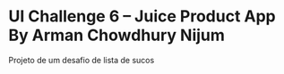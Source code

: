 # UI Challenge 6 – Juice Product App By Arman Chowdhury Nijum

Projeto de um desafio de lista de sucos

